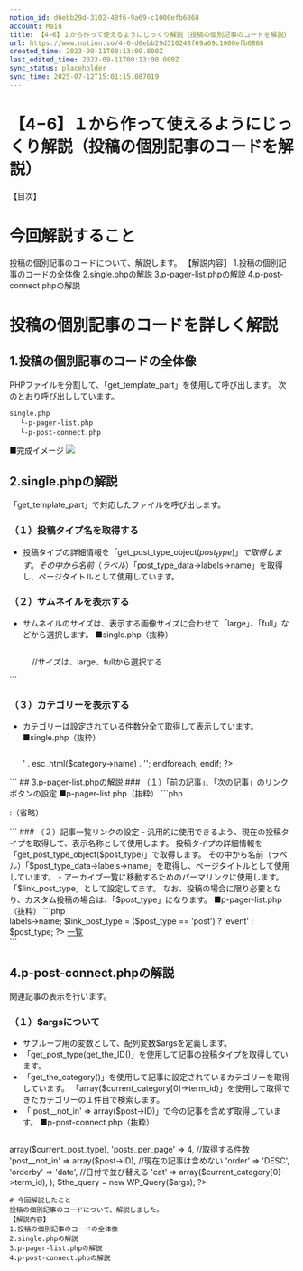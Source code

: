 ```yaml
---
notion_id: d6ebb29d-3102-48f6-9a69-c1000efb6868
account: Main
title: 【4−6】１から作って使えるようにじっくり解説（投稿の個別記事のコードを解説）
url: https://www.notion.so/4-6-d6ebb29d310248f69a69c1000efb6868
created_time: 2023-09-11T00:13:00.000Z
last_edited_time: 2023-09-11T00:13:00.000Z
sync_status: placeholder
sync_time: 2025-07-12T15:01:15.087019
---
```

# 【4−6】１から作って使えるようにじっくり解説（投稿の個別記事のコードを解説）

【目次】
# 今回解説すること
投稿の個別記事のコードについて、解説します。
【解説内容】
1.投稿の個別記事のコードの全体像
2.single.phpの解説
3.p-pager-list.phpの解説
4.p-post-connect.phpの解説
# 投稿の個別記事のコードを詳しく解説
## 1.投稿の個別記事のコードの全体像
PHPファイルを分割して、「get_template_part」を使用して呼び出します。
次のとおり呼び出ししています。
```plain text
single.php
 　└-p-pager-list.php
　 └-p-post-connect.php
```
■完成イメージ
![](https://prod-files-secure.s3.us-west-2.amazonaws.com/736adce6-a3a4-4a64-9f74-d9aa055c96d2/dbc84a3f-2ef3-4eb6-baf5-23c8d4873346/Untitled.png?X-Amz-Algorithm=AWS4-HMAC-SHA256&X-Amz-Content-Sha256=UNSIGNED-PAYLOAD&X-Amz-Credential=ASIAZI2LB4665J36K74Y%2F20250719%2Fus-west-2%2Fs3%2Faws4_request&X-Amz-Date=20250719T044641Z&X-Amz-Expires=3600&X-Amz-Security-Token=IQoJb3JpZ2luX2VjEIT%2F%2F%2F%2F%2F%2F%2F%2F%2F%2FwEaCXVzLXdlc3QtMiJHMEUCIANwKy9SmMPjhoIviWM08vme5sifpRmcWIctQocPXLSLAiEAne8G%2FkK1Ddpcog%2B3rETTv4dPDGE0koh%2FPnoM81vn8DIqiAQInf%2F%2F%2F%2F%2F%2F%2F%2F%2F%2FARAAGgw2Mzc0MjMxODM4MDUiDMHy%2BBgOaqtgNk7%2B2yrcA9yhetYg6m2Qx97NNsOfD81MDAG%2FYJSYOVJ13LYrota9ULxukCJjap0WyHY1SXZdP4mQ6JaQ2vmDCjEASiv%2FVOaCMlhJeEfBuYhQ1dtw1jQ%2BjUpKE0o1U%2BV2T%2BSRDD2SL7rAmCD0VVvIh9c760%2F9F8Ej9nSAoZcvDUo4UNY%2FyNXqcNSrjgdzB2KG0Owje0E6GWkAI6GTKRwSOtqA%2BTfHEBGUwfKcuQCufZIYIx0lPU4Y2rUy95u5qb2NDS3GKQn6WItpjR4ct43J6dJ6P94sMgKTRlY9ejvs%2B63kUUmFaqkuivwGIxwzy8xmIxm7SAQAHKEGo45eQniuBUG%2FzoHcYv3AFME2Nx3zNOYO9OBpiNqj%2FtTJd4op4e%2BQ7jyVSjCDz%2BeJhSPkkbXdR%2BxSC8A270uAisuaPGwTdvbO40q6PT2sJs8%2B4aSMKexgFkT00%2FxESMkHNgrVqMa0v5lBDPreh22o1jmq8JfRHr4QadCtvTnvpZ4XUG%2F%2BWvMGTnsHu6DYLUhaLMl7d2znJRF2p1eG72KhoXyiYLWn1XCJa%2FCC9ZjEmI8lfsmoYwV0SCtwJVkKrmYo7MdO7Ulr66kJ0dS9HFhFooS22nlHA5WnHwMntbjYE4NZVNi0QL3AW1mJMJSq7MMGOqUBkIabDo9bbtRM45RQSmm6%2BlKJnq7aLO3RIQm6AaA3SmV16iRyiQ7%2BkTyFWStw300LXmJ%2FZuXXFFg7ObRWk5p3TL%2FbpK%2BrHNdetLFfQ9jcMTGI0P%2BHvmnV4wGmYWsWkyEo%2Bin9t1v9UFJ8guAPlXgSrAlRJ5AzrdGGLC%2FoF5SdVPDPQ0yEoi5%2FFn0tGsrg9eByjpNHva9XUSReH1UNBcJdBUDnPVNZ&X-Amz-Signature=56ceec15c418f4b9cd997e6fbf65cece9af995a19d1f7a8b3eef1a8c3486cdc9&X-Amz-SignedHeaders=host&x-amz-checksum-mode=ENABLED&x-id=GetObject)
## 2.single.phpの解説
「get_template_part」で対応したファイルを呼び出します。
### （１）投稿タイプ名を取得する
- 投稿タイプの詳細情報を「get_post_type_object($post_type)」で取得します。
  その中から名前（ラベル）「$post_type_data->labels->name」を取得し、ページタイトルとして使用しています。
  
### （２）サムネイルを表示する
- サムネイルのサイズは、表示する画像サイズに合わせて「large」、「full」などから選択します。
  ■single.php（抜粋）
  ```php
<?php if (has_post_thumbnail()) : ?>
  <figure class="p-post-article__main-img">
    <?php the_post_thumbnail('large'); ?> //サイズは、large、fullから選択する
  </figure>
<?php endif; ?>
  ```
  
### （３）カテゴリーを表示する
- カテゴリーは設定されている件数分全て取得して表示しています。
  ■single.php（抜粋）
  ```php
<ul class="p-post-article__category">
  <?php
  $categories = get_the_category();
  if (!empty($categories)) :
    foreach ($categories as $category) :
      echo '<li>' . esc_html($category->name) . '</li>';
    endforeach;
  endif;
  ?>
</ul>
  ```
## 3.p-pager-list.phpの解説
### （１）「前の記事」、「次の記事」のリンクボタンの設定
■p-pager-list.php（抜粋）
```php
<div class="p-pager-list__btn">
  <?php next_post_link('%link', '&lt; 前の記事'); ?>
</div>

:（省略）

<div class="p-pager-list__btn">
  <?php previous_post_link('%link', '次の記事 &gt;'); ?>
</div>
```
### （２）記事一覧リンクの設定
- 汎用的に使用できるよう、現在の投稿タイプを取得して、表示名称として使用します。
  投稿タイプの詳細情報を「get_post_type_object($post_type)」で取得します。
  その中から名前（ラベル）「$post_type_data->labels->name」を取得し、ページタイトルとして使用しています。
- アーカイブ一覧に移動するためのパーマリンクに使用します。
  「$link_post_type」として設定してます。
  なお、投稿の場合に限り必要となり、カスタム投稿の場合は、「$post_type」になります。
  ■p-pager-list.php（抜粋）
  ```php
<div class="p-pager-list__btn">
  <?php
  $post_type = get_post_type();
  $post_type_data = get_post_type_object($post_type);
  $post_type_label = $post_type_data->labels->name;
  $link_post_type = ($post_type == 'post') ? 'event' : $post_type;
  ?>
  <a href="<?php echo esc_url(home_url($link_post_type)); ?>"><?php echo $post_type_label; ?>一覧</a>
</div>
  ```
  
## 4.p-post-connect.phpの解説
関連記事の表示を行います。
### （１）$argsについて
- サブループ用の変数として、配列変数$argsを定義します。
- 「get_post_type(get_the_ID()」を使用して記事の投稿タイプを取得しています。
- 「get_the_category()」を使用して記事に設定されているカテゴリーを取得しています。
  「array($current_category[0]->term_id)」を使用して取得できたカテゴリーの１件目で検索します。
- 「'post__not_in' => array($post->ID)」で今の記事を含めず取得しています。
  ■p-post-connect.php（抜粋）
  ```php
<?php
$current_post_type = get_post_type(get_the_ID());
$current_category = get_the_category();
$args = array(
  'post_type' => array($current_post_type),
  'posts_per_page' => 4, //取得する件数
  'post__not_in' => array($post->ID), //現在の記事は含めない
  'order'  => 'DESC',
  'orderby' => 'date', //日付で並び替える
  'cat' => array($current_category[0]->term_id),
);
$the_query = new WP_Query($args);
?>
  ```
# 今回解説したこと
投稿の個別記事のコードについて、解説しました。
【解説内容】
1.投稿の個別記事のコードの全体像
2.single.phpの解説
3.p-pager-list.phpの解説
4.p-post-connect.phpの解説